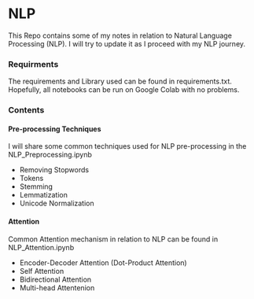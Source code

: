 
# NLP
This Repo contains some of my notes in relation to Natural Language Processing (NLP). I will try to update it as I proceed with my NLP journey.

### Requirments
The requirements and Library used can be found in requirements.txt. Hopefully, all notebooks can be run on Google Colab with no problems. 

### Contents
#### Pre-processing Techniques
I will share some common techniques used for NLP pre-processing in the NLP_Preprocessing.ipynb
  -  Removing Stopwords
  -  Tokens
  -  Stemming
  -  Lemmatization
  -  Unicode Normalization
    

#### Attention
Common Attention mechanism in relation to NLP can be found in NLP_Attention.ipynb
  - Encoder-Decoder Attention (Dot-Product Attention)
  - Self Attention
  - Bidirectional Attention
  - Multi-head Attentenion
